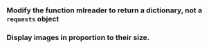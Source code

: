### Modify the function mlreader to return a dictionary, not a `requests` object
### Display images in proportion to their size.
